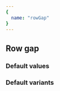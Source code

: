 ```yaml
---
{
  name: "rowGap"
}
---
```


## Row gap

### Default values
<!-- defaults.values.start -->

<!-- defaults.values.end -->


### Default variants
<!-- defaults.variants.start -->

<!-- defaults.variants.end -->
